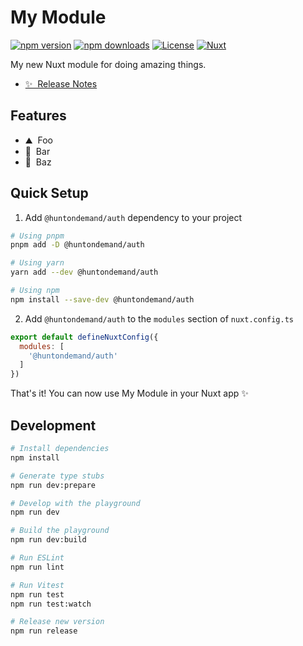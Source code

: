 <!--
Get your module up and running quickly.

Find and replace all on all files (CMD+SHIFT+F):
- Name: My Module
- Package name: @huntondemand/auth
- Description: My new Nuxt module
-->

# My Module

[![npm version][npm-version-src]][npm-version-href]
[![npm downloads][npm-downloads-src]][npm-downloads-href]
[![License][license-src]][license-href]
[![Nuxt][nuxt-src]][nuxt-href]

My new Nuxt module for doing amazing things.

- [✨ &nbsp;Release Notes](/CHANGELOG.md)
<!-- - [📖 &nbsp;Documentation](https://example.com) -->

## Features

<!-- Highlight some of the features your module provide here -->
- ⛰ &nbsp;Foo
- 🚠 &nbsp;Bar
- 🌲 &nbsp;Baz

## Quick Setup

1. Add `@huntondemand/auth` dependency to your project

```bash
# Using pnpm
pnpm add -D @huntondemand/auth

# Using yarn
yarn add --dev @huntondemand/auth

# Using npm
npm install --save-dev @huntondemand/auth
```

2. Add `@huntondemand/auth` to the `modules` section of `nuxt.config.ts`

```js
export default defineNuxtConfig({
  modules: [
    '@huntondemand/auth'
  ]
})
```

That's it! You can now use My Module in your Nuxt app ✨

## Development

```bash
# Install dependencies
npm install

# Generate type stubs
npm run dev:prepare

# Develop with the playground
npm run dev

# Build the playground
npm run dev:build

# Run ESLint
npm run lint

# Run Vitest
npm run test
npm run test:watch

# Release new version
npm run release
```

<!-- Badges -->
[npm-version-src]: https://img.shields.io/npm/v/@huntondemand/auth/latest.svg?style=flat&colorA=18181B&colorB=28CF8D
[npm-version-href]: https://npmjs.com/package/@huntondemand/auth

[npm-downloads-src]: https://img.shields.io/npm/dm/@huntondemand/auth.svg?style=flat&colorA=18181B&colorB=28CF8D
[npm-downloads-href]: https://npmjs.com/package/@huntondemand/auth

[license-src]: https://img.shields.io/npm/l/@huntondemand/auth.svg?style=flat&colorA=18181B&colorB=28CF8D
[license-href]: https://npmjs.com/package/@huntondemand/auth

[nuxt-src]: https://img.shields.io/badge/Nuxt-18181B?logo=nuxt.js
[nuxt-href]: https://nuxt.com
